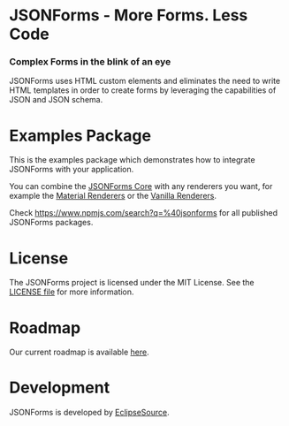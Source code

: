 # JSONForms - More Forms. Less Code
### Complex Forms in the blink of an eye

JSONForms uses HTML custom elements and eliminates the need to write HTML templates in order to create forms by leveraging the capabilities of JSON and JSON schema.

# Examples Package
This is the examples package which demonstrates how to integrate JSONForms with your application.

You can combine the [JSONForms Core](https://www.npmjs.com/package/@jsonforms/core) with any renderers you want, for example the [Material Renderers](https://www.npmjs.com/package/@jsonforms/material-renderers) or the [Vanilla Renderers](https://www.npmjs.com/package/@jsonforms/vanilla-renderers).

Check https://www.npmjs.com/search?q=%40jsonforms for all published JSONForms packages.

# License
The JSONForms project is licensed under the MIT License. See the [LICENSE file](https://github.com/eclipsesource/jsonforms/blob/master/LICENSE) for more information.

# Roadmap
Our current roadmap is available [here](https://github.com/eclipsesource/jsonforms/blob/master/ROADMAP.md).

# Development
JSONForms is developed by [EclipseSource](https://eclipsesource.com).

